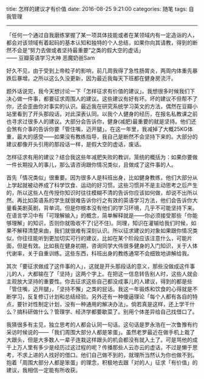 title: 怎样的建议才有价值
date: 2016-08-25 9:21:00
categories: 随笔
tags: 自我管理

---

「任何一个通过自我磨练掌握了某一项具体技能或者在某领域内有一定造诣的人，都会对该领域有着起码的基本认知和独特的个人总结，如果你向其请教，得到的断然不会是“努力去做或者坚持最重要”之类的假大空的虚话」  
—— 豆瓣英语学习大神 恶魔奶爸Sam

<!--more-->

好久不见，由于受到上帝粒子的影响，前几周我得了急性肠胃炎，两周内体重先暴跌后暴增。之所以这么久没更新，因为最近我每天下班都在健身房流汗。

题外话说完，我今天想讨论一下「怎样征求有价值的建议」。我想很多时候我们下决心做一件事，都要征求周围人的建议。这些建议有好有坏。坏的建议不但帮不了你，还会歪曲你对事实的认识。最近我在研究系统学习英文的方法，偶然在豆瓣小站里看到了开头那段话，对此深表认同。以我个人健身的经历，在报名私教课之前也寻求过很多人的建议。大部分会告诉你，健身(减肥)最重要的就是坚持。他们还会煞有介事的告诉你要「管住嘴，迈开腿」。在这一年里，我减掉了大概25KG体重，最大的感受——如果没有教练指导，我自己是断然不会坚持下来的。大部分的建议都像开头引用的那段话一样，是假大空的虚话，废话。

怎样征求有用的建议？结合我这些年减肥失败的教训，笼统的概括为：如果你要做一件长期投入的事儿，那么请咨询跟你情况类似，且做成了这件事的人。

首先「情况类似」很重要。因为很多人是科班出身，比如健身教练，他们大部分从上学起就被动养成了科学饮食、运动的好习惯。这些习惯并不是主动思考之后产生的，所以这些人在传授你知识时往往模糊不清的告诉你应该如何做，却说不出所以然。再比如英语系的学生就很难告诉你行之有效的英语学习方法，他们会告诉你大量看美剧英剧，背单词。但是你根本没有他们的学习环境，几乎不可能坚持下来。在语言学习中有「可理解输入」的概念，简单解释就是——你必须接受那些「你能够理解」的知识，否则你就吸收不了(记不住)。同理，知识在灌输给我们时候，如果不解释清楚来由，我们就很难有深刻认识。所以征求建议的对象如果跟你情况类似，你往往能听到更加切实可行的建议，比如在某个阶段应该注意什么，可能片面，但是有效。比如我在健身初期，咨询同学大伟很多健身的入门知识，关于人体代谢率，关于自重训练。这些东西，科班出身的教练通常不会细致地讲解给我。

其次「要征求做成了这件事的人」，这就是开头那段话的意义，那些没做成这件事儿的人，大都输在了「坚持」这两个字上。在把这一信息转告别人时，这些人就会主观放大坚持的重要性。你去征求这些自己都没成事儿的人建议，得到的都是些「管住嘴，迈开腿」，「坚持不懈」之类的屁话。我这一年锻炼和饮食的心得就是不断学习，反复修订计划和总结经验。另外还有一种傻逼理论「每个人都有各自的特点，要针对性制定计划，没有一种通用的解决办法」。倘若真是这样，还上学干什么？搞科研做什么？管理学、经济学都要歇菜了。别用个体差异给自己找借口了。

我猜很多有主见，独立思考的人都会认同一句话。这句话是罗永浩在一次鲁豫有约采访时候说的——「我们周围大部分人都是笨蛋」。虽然老罗最近在做手机上栽了大跟头，但是大多数人一辈子连栽这样跟头的机会都没有就入土了。可是骂他的成千上万人里有多少是经历过这过程的呢？传播那些人云亦云的虚话，不过是懒于思考，不求上进的人找好的借口。他们自己做不到的，就理所当然认为你也做不到。抱着「周围大部分人都是笨蛋」的理念，积极地去跟「对的人」征求「有价值」的建议，我相信一定能有所收获。

